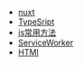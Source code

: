 <!-- * [HTML5](view/web/HTML5.md)
* [CSS](view/web/CSS.md)
* [JavaScript](view/web/javascript/JavaScript.md)
* [vue](view/web/vue/vue.md)
* [react](view/web/react/react.md)
* [npm相关](view/web/npm/npm.md)
* [配置](view/config/config.md) -->
* [nuxt](view/web/nuxt.md)
* [TypeSript](view/web/ts.md)
* [js常用方法](view/web/js-utils.md)
* [ServiceWorker](view/web/sw.md)
* [HTMl](view/web/HTML5.md)

